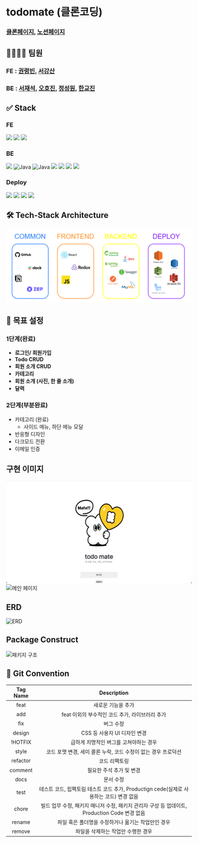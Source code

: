 # todomate (클론코딩)
### [클론페이지](https://www.todomate.net/), [노션페이지](https://educated-library-708.notion.site/6-SA-466502a9508e4523a53e097b790b7539#02f2b5b2cac942e7be515460f30538b2)

## 👨‍👨‍👧‍👦 팀원
### FE : [권령빈](https://github.com/Dev-RyanK), [서강산](https://github.com/dkaodkaork)
### BE : [서재석](https://github.com/suhjaesuk), [오호진](https://github.com/1Tsw0rd), [정성원](https://github.com/SungwonJeong), [한교진](https://github.com/hangj97)

## ✅ Stack
### FE
<img src="https://img.shields.io/badge/JavaScript-F7DF1E.svg?&style=for-the-badge&logo=JavaScript&logoColor=white"> <img src="https://img.shields.io/badge/React-0067A3.svg?&style=for-the-badge&logo=React&logoColor=white"> <img src="https://img.shields.io/badge/Redux-8B00FF.svg?&style=for-the-badge&logo=Redux&logoColor=white">

### BE 
<img src="https://img.shields.io/badge/Swagger-green?style=for-the-badge&logo=Swagger&logoColor=white"/> <img alt="Java" src ="https://img.shields.io/badge/Java-007396.svg?&style=for-the-badge&logo=Java&logoColor=white"/> <img alt="Java" src ="https://img.shields.io/badge/MySQL-4479A1.svg?&style=for-the-badge&logo=MySQL&logoColor=white"/> <img src="https://img.shields.io/badge/Spring Boot-6DB33F.svg?&style=for-the-badge&logo=Spring Boot&logoColor=white"> <img src="https://img.shields.io/badge/Spring Security-6DB33F.svg?&style=for-the-badge&logo=Spring Security&logoColor=white"> <img src="https://img.shields.io/badge/JWT-000000.svg?&style=for-the-badge&logo=JSON Web Tokens&logoColor=white"> <img src="https://img.shields.io/badge/Gradle-02303A.svg?&style=for-the-badge&logo=Gradle&logoColor=white">

### Deploy
<img src="https://img.shields.io/badge/Amazon EC2-yellow?style=for-the-badge&logo=AmazonEC2&logoColor=white"> <img src="https://img.shields.io/badge/Amazon S3-yellow?style=for-the-badge&logo=AmazonS3&logoColor=white"> <img src="https://img.shields.io/badge/Github Actions-2088FF?style=for-the-badge&logo=Github Actions&logoColor=white"> <img src="https://img.shields.io/badge/Amazon RDS-527FFF?style=for-the-badge&logo=Amazon RDS&logoColor=white">

## 🛠️ Tech-Stack Architecture 
![기술 스택](img_2.png)

## 📌 목표 설정
### 1단계(완료)
- **로그인/ 회원가입**
- **Todo CRUD**
- **회원 소개 CRUD**
- **카테고리**
- **회원 소개 (사진, 한 줄 소개)**
- **달력**
### 2단계(부분완료)
- 카테고리 (완료)
    - 사이드 메뉴, 하단 메뉴 모달
- 반응형 디자인
- 다크모드 전환
- 이메일 인증

## 구현 이미지
![첫 페이지](img_3.png)
![메인 페이지](img_4.png)

## ERD
![ERD](img.png)

## Package Construct
![패키지 구조](img_1.png)

## 📌 Git Convention
| Tag Name | Description |
|:--------:|:-----------:|
|   feat   | 새로운 기능을 추가  |
|   add    |    feat 이외의 부수적인 코드 추가, 라이브러리 추가|
|   fix    |버그 수정|
|  design  |CSS 등 사용자 UI 디자인 변경|
| !HOTFIX  |급하게 치명적인 버그를 고쳐야하는 경우|
|  style   |코드 포맷 변경, 세미 콜론 누락, 코드 수정이 없는 경우 프로덕션|
| refactor |코드 리팩토링|
| comment  |필요한 주석 추가 및 변경|
|   docs   |문서 수정|
|   test   |테스트 코드, 립펙토림 테스트 코드 추가, Productign cede(실제로 사용하는 코드) 변경 없음|
|  chore   |빌드 업무 수정, 패키지 매니저 수정, 패키지 관리자 구성 등 업데이트, Production Code 변경 없음|
|  rename  |파일 혹은 폴더명을 수정하거나 옮기는 작업만인 경우|
|  remove  |파일을 삭제하는 작업만 수행한 경우|